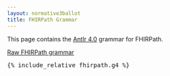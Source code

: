 ```yaml
---
layout: normative3ballot
title: FHIRPath Grammar
---
```


This page contains the [Antlr 4.0](http://www.antlr.org/) grammar for FHIRPath.

[Raw FHIRPath grammar](fhirpath.g4)

<pre>
{% include_relative fhirpath.g4 %}

</pre>
